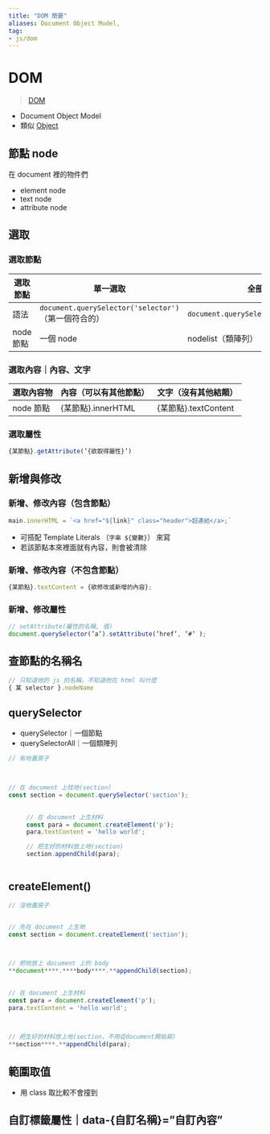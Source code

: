 ```yaml
---
title: "DOM 簡要"
aliases: Document Object Model,
tag: 
- js/dom
---
```

# DOM
> [DOM](https://developer.mozilla.org/en-US/docs/Web/API/Document_Object_Model/Introduction)
- Document Object Model
- 類似 [Object](Object.md)

## 節點 node
在 document 裡的物件們
-   element node
-   text node
-   attribute node

## 選取

### 選取節點
| 選取節點  | 單一選取                                             | 全部選取                                |
| --------- | ---------------------------------------------------- | --------------------------------------- |
| 語法      | `document.querySelector('selector')`（第一個符合的） | `document.querySelectorAll('selector')` |
| node 節點 | 一個 node                                            | nodelist（類陣列）                      |

### 選取內容｜內容、文字
| 選取內容物 | 內容（可以有其他節點） | 文字（沒有其他結顛） |
| ---------- | ---------------------- | -------------------- |
| node 節點  | {某節點}.innerHTML     | {某節點}.textContent |

### 選取屬性
```js
{某節點}.getAttribute(’{欲取得屬性}’)
```

## 新增與修改
### 新增、修改內容（包含節點）
```js
main.innerHTML = `<a href="${link}" class="header">超連結</a>;`
```
-   可搭配 Template Literals （`字串 ${變數}`） 來寫
-   若該節點本來裡面就有內容，則會被清除
### 新增、修改內容（不包含節點）
```js
{某節點}.textContent = {欲修改或新增的內容};
```
### 新增、修改屬性
```js
// setAttribute(屬性的名稱, 值)
document.querySelector(’a’).setAttribute(’href’, ’#’ );
```
## 查節點的名稱名
```js
// 只知道他的 js 的名稱，不知道他在 html 叫什麼
{ 某 selector }.nodeName
```

##  querySelector
-   querySelector｜一個節點
-   querySelectorAll｜一個類陣列
```js
// 有地蓋房子

  

// 在 document 上找地(section) 
const section = document.querySelector('section');
  

	 // 在 document 上生材料
	 const para = document.createElement('p');
	 para.textContent = 'hello world';

	 // 把生好的材料放上地(section)
	 section.appendChild(para);
 
```
## createElement()
```js
// 沒地蓋房子


// 先在 document 上生地
const section = document.createElement('section');

  

// 把地放上 document 上的 body
**document****.****body****.**appendChild(section);

  
// 在 document 上生材料
const para = document.createElement('p');
para.textContent = 'hello world';

  

// 把生好的材料放上地(section，不用從document開始寫)
**section****.**appendChild(para);
```


## 範圍取值
-   用 class 取比較不會撞到

## 自訂標籤屬性｜data-{自訂名稱}=”自訂內容”

  
